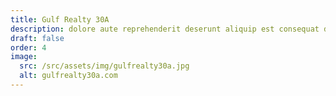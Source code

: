 ```yaml
---
title: Gulf Realty 30A
description: dolore aute reprehenderit deserunt aliquip est consequat duis ex labore pariatur velit dolor exercitation duis duis excepteur fugiat fugiat non consequat mollit
draft: false
order: 4
image:
  src: /src/assets/img/gulfrealty30a.jpg
  alt: gulfrealty30a.com
---
```

